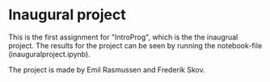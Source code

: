 # Inaugural project

This is the first assignment for "IntroProg", which is the the inaugrual project.
The results for the project can be seen by running the notebook-file (inauguralproject.ipynb).

The project is made by Emil Rasmussen and Frederik Skov.